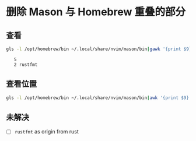 <!-- *********************************************************************** -->
<!--                                                                         -->
<!--                                                      :::      ::::::::  -->
<!-- README.md                                          :+:      :+:    :+:  -->
<!--                                                  +:+ +:+         +:+    -->
<!-- By: chenxu <chenxu@mail.ustc.edu.cn>           +#+  +:+       +#+       -->
<!--                                              +#+#+#+#+#+   +#+          -->
<!-- Created: 2024/11/29 16:00:26 by chenxu            #+#    #+#            -->
<!-- Updated: 2024/11/30 21:02:04 by chenxu           ###   ########.fr      -->
<!--                                                                         -->
<!-- *********************************************************************** -->
<!-- cspell:disable -->

# 删除 Mason 与 Homebrew 重叠的部分

## 查看

```zsh
gls -l /opt/homebrew/bin ~/.local/share/nvim/mason/bin|gawk '{print $9}'|sort|uniq -c|gawk '$1>1'
```

```markdown-runner
   5 
   2 rustfmt
```

## 查看位置

```zsh
gls -l /opt/homebrew/bin ~/.local/share/nvim/mason/bin|awk '{print $9}'|sort|uniq -c|awk '$1>1'|awk 'NR>1{print $2}'|xargs -n1 -I{} bash -c 'whereis -a {}'
```

## 未解决

- [ ] `rustfmt` as origin from rust
